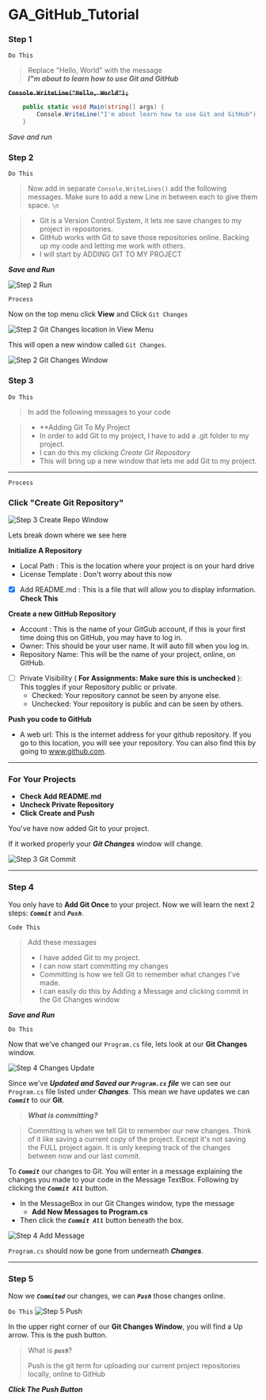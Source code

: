 # GA_GitHub_Tutorial

### Step 1
`Do This`

>Replace "Hello, World" with the message   
> ***I"m about to learn how to use Git and GitHub***

~~**`Console.WriteLine("Hello, World");`**~~

```csharp 
	public static void Main(string[] args) {
		Console.WriteLine("I'm about learn how to use Git and GitHub");
	}
``` 

*Save and run*

### Step 2

`Do This`

> Now add in separate `Console.WriteLines()` add the following messages. Make sure to add a new Line in between each to give them space. `\n`

> - Git is a Version Control System, it lets me save changes to my project in repositories.
> - GitHub works with Git to save those repositories online. Backing up my code and letting me work with others. 
> - I will start by ADDING GIT TO MY PROJECT

***Save and Run***

![Step 2 Run](Images/Step_2_Run.png)

`Process`

Now on the top menu click **View** and Click `Git Changes`

![Step 2 Git Changes location in View Menu](Images/Step_2_GitChanges.png)

This will open a new window called `Git Changes`.

![Step 2 Git Changes Window](Images/Step_2_GitChangesWindow.png)

### Step 3

`Do This`

> In add the following messages to your code

> - **Adding Git To My Project
> - In order to add Git to my project, I have to add a .git folder to my project.
> - I can do this my clicking *Create Git Repository*
> - This will bring up a new window that lets me add Git to my project.


---

`Process`
### Click "Create Git Repository"

![Step 3 Create Repo Window](Images/Step_3_CreateRepoWindow.PNG)




Lets break down where we see here

**Initialize A Repository**

- Local Path : This is the location where your project is on your hard drive
- License Template : Don't worry about this now
- [x] Add README.md : This is a file that will allow you to display information. **Check This**

**Create a new GitHub Repository**
- Account : This is the name of your GitGub account, if this is your first time doing this on GitHub, you may have to log in.
- Owner: This should be your user name. It will auto fill when you log in.
- Repository Name: This will be the name of your project, online, on GitHub.
- [ ] Private Visibility ( **For Assignments: Make sure this is unchecked** ): This toggles if your Repository public or private. 
    - Checked: Your repository cannot be seen by anyone else.
	- Unchecked: Your repository is public and can be seen by others.

**Push you code to GitHub**
- A web url: This is the internet address for your github repository. If you go to this location, you will see your repository. You can also find this by going to www.github.com. 

---

### For Your Projects

- **Check Add README.md**
- **Uncheck Private Repository**
- **Click Create and Push**


You've have now added Git to your project.

If it worked properly your ***Git Changes*** window will change. 

![Step 3 Git Commit](Images/Step_3_GitCommit.png)

---

### Step 4

You only have to **Add Git Once** to your project. Now we will learn the next 2 steps: ***`Commit`*** and ***`Push`***.

`Code This`

> Add these messages
>
> - I have added Git to my project.
> - I can now start committing my changes
> - Committing is how we tell Git to remember what changes I've made.
> - I can easily do this by Adding a Message and clicking commit in the Git Changes window

***Save and Run***

`Do This`

Now that we've changed our `Program.cs` file, lets look at our **Git Changes** window.

![Step 4 Changes Update](Images/Step_4_ChangesUpdate.png)

Since we've ***Updated and Saved our `Program.cs` file*** we can see our `Program.cs` file listed under ***Changes***. This mean we have updates we can ***`Commit`*** to our **Git**.

> ***What is committing?***

> Committing is when we tell Git to remember our new changes. Think of it like saving a current copy of the project. Except it's not saving the FULL project again. It is only keeping track of the changes between now and our last commit.

To ***`Commit`*** our changes to Git. You will enter in a message explaining the changes you made to your code in the Message TextBox. Following by clicking the ***`Commit All`*** button.

- In the MessageBox in our Git Changes window, type the message
    - **Add New Messages to Program.cs**
- Then click the ***`Commit All`*** button beneath the box.

![Step 4 Add Message](Images/Step_4_AddMessage.png)

`Program.cs` should now be gone from underneath ***Changes***.


---

### Step 5

Now we ***`Commited`*** our changes, we can ***`Push`*** those changes online.

`Do This`
![Step 5 Push](Images/Step_5_Push.png)

In the upper right corner of our **Git Changes Window**, you will find a Up arrow. This is the push button.

> What is ***`push`***?
>
> Push is the git term for uploading our current project repositories locally, online to GitHub

***Click The Push Button***